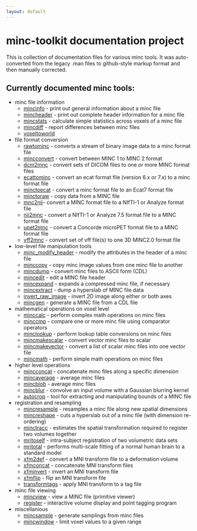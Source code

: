 ```yaml
---
layout: default
---
```

# minc-toolkit documentation project

This is collection of documentation files for various minc tools. It was auto-converted from the 
legacy .man files to github-style markup format and then manually corrected. 

## Currently documented minc tools:

* minc file information
  * [mincinfo](man/mincinfo) - print out general information about a minc file
  * [mincheader](man/mincheader) -  print out complete header information for a minc file
  * [mincstats](man/mincstats) - calculate simple statistics across voxels of a minc file
  * [mincdiff](man/mincdiff) - report differences between minc files
  * [voxeltoworld](man/voxeltoworld)
* file format conversion
  * [rawtominc](man/rawtominc) - converts a stream of binary image data to a minc format file
  * [mincconvert](man/mincconvert) - convert between MINC 1 to MINC 2 format
  * [dcm2mnc](man/dcm2mnc) - convert sets of DICOM files to one or more MINC format files
  * [ecattominc](man/ecattominc) - convert an ecat format file (version 6.x or 7.x) to a minc format file
  * [minctoecat](man/minctoecat) - convert a minc format file to an Ecat7 format file
  * [minctoraw](man/minctoraw) - copy data from a MINC file
  * [mnc2nii](man/mnc2nii)- convert a MINC format file to a NIfTI-1 or Analyze format file
  * [nii2mnc](man/nii2mnc) - convert a NIfTI-1 or Analyze 7.5 format file to a MINC format file
  * [upet2mnc](man/upet2mnc) - convert a Concorde microPET format file to a MINC format file
  * [vff2mnc](man/vff2mnc) - convert set of vff file(s) to one 3D MINC2.0 format file
* low-level file manipulation tools
  * [minc_modify_header](man/minc_modify_header) - modify the attributes in the header of a minc file
  * [minccopy](man/minccopy) - copy minc image values from one minc file to another
  * [mincdump](man/mincdump) - convert minc files to ASCII form (CDL)
  * [mincedit](man/mincedit) - edit a MINC file header
  * [mincexpand](man/mincexpand) - expands a compressed minc file, if necessary
  * [mincextract](man/mincextract) - dump a hyperslab of MINC file data
  * [invert_raw_image](man/invert_raw_image) - invert 2D image along either or both axes
  * [mincgen](man/mincgen) - generate a MINC file from a CDL file
* mathematical operations on voxel level
  * [minccalc](man/minccalc) - perform complex math operations on minc files
  * [minccmp](man/minccmp) - compare one or more minc file using comparator operators
  * [minclookup](man/minclookup) - perform lookup table conversions on minc files
  * [mincmakescalar](man/mincmakescalar) - convert vector minc files to scalar
  * [mincmakevector](man/mincmakevector) - convert a list of scalar minc files into one vector file
  * [mincmath](man/mincmath) - perform simple math operations on minc files
* higher level operations
  * [mincconcat](man/mincconcat) - concatenate minc files along a specific dimension
  * [mincaverage](man/mincaverage) - average minc files
  * [mincblob](man/mincblob) - average minc files
  * [mincblur](man/mincblur) - convolve an input volume with a Gaussian blurring kernel
  * [autocrop](man/autocrop) - tool for extracting and manipulating bounds of a MINC file
* registration and resampling
  * [mincresample](man/mincresample) - resamples a minc file along new spatial dimensions
  * [mincreshape](man/mincreshape) - cuts a hyperslab out of a minc file (with dimension re-ordering)
  * [minctracc](man/minctracc) - estimates the spatial transformation required to register two volumes together
  * [mritoself](man/mritoself) - intra-subject registration of two volumetric data sets
  * [mritotal](man/mritotal) - performs multi-scale fitting of a normal human brain to a standard model
  * [xfm2def](man/xfm2def) - convert a MNI transform file to a deformation volume
  * [xfmconcat](man/xfmconcat) - concatenate MNI transform files
  * [xfminvert](man/xfminvert) - invert an MNI transform file
  * [xfmflip](man/xfmflip) - flip an MNI transform file
  * [transformtags](man/transformtags) - apply MNI transform to a tag file
* minc file viewing
  * [mincview](man/mincview) - view a MINC file (primitive viewer)
  * [register](man/register) - interactive volume display and point tagging program
* miscellanious
  * [mincsample](man/mincsample) - generate samplings from minc files
  * [mincwindow](man/mincwindow) - limit voxel values to a given range

